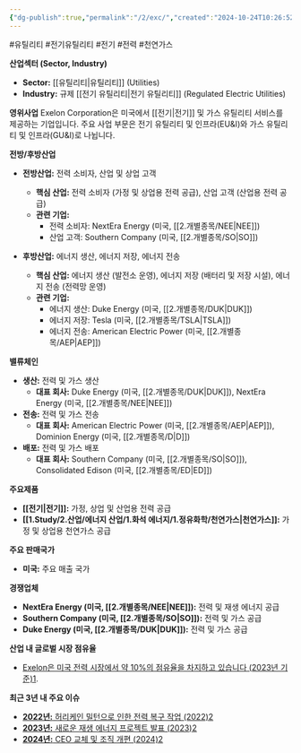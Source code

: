 ```yaml
---
{"dg-publish":true,"permalink":"/2/exc/","created":"2024-10-24T10:26:52.258+09:00","updated":"2025-06-03T20:05:59.013+09:00"}
---
```


#유틸리티 #전기유틸리티 #전기 #전력 #천연가스 


**산업섹터 (Sector, Industry)**

- **Sector:** [[유틸리티\|유틸리티]] (Utilities)
- **Industry:** 규제 [[전기 유틸리티\|전기 유틸리티]] (Regulated Electric Utilities)

**영위사업** Exelon Corporation은 미국에서 [[전기\|전기]] 및 가스 유틸리티 서비스를 제공하는 기업입니다. 주요 사업 부문은 전기 유틸리티 및 인프라(EU&I)와 가스 유틸리티 및 인프라(GU&I)로 나뉩니다.

**전방/후방산업**

- **전방산업:** 전력 소비자, 산업 및 상업 고객
    - **핵심 산업:** 전력 소비자 (가정 및 상업용 전력 공급), 산업 고객 (산업용 전력 공급)
    - **관련 기업:**
        - 전력 소비자: NextEra Energy (미국, [[2.개별종목/NEE\|NEE]])
        - 산업 고객: Southern Company (미국, [[2.개별종목/SO\|SO]])
          
- **후방산업:** 에너지 생산, 에너지 저장, 에너지 전송
    - **핵심 산업:** 에너지 생산 (발전소 운영), 에너지 저장 (배터리 및 저장 시설), 에너지 전송 (전력망 운영)
    - **관련 기업:**
        - 에너지 생산: Duke Energy (미국, [[2.개별종목/DUK\|DUK]])
        - 에너지 저장: Tesla (미국, [[2.개별종목/TSLA\|TSLA]])
        - 에너지 전송: American Electric Power (미국, [[2.개별종목/AEP\|AEP]])

**밸류체인**

- **생산:** 전력 및 가스 생산
    - **대표 회사:** Duke Energy (미국, [[2.개별종목/DUK\|DUK]]), NextEra Energy (미국, [[2.개별종목/NEE\|NEE]])
- **전송:** 전력 및 가스 전송
    - **대표 회사:** American Electric Power (미국, [[2.개별종목/AEP\|AEP]]), Dominion Energy (미국, [[2.개별종목/D\|D]])
- **배포:** 전력 및 가스 배포
    - **대표 회사:** Southern Company (미국, [[2.개별종목/SO\|SO]]), Consolidated Edison (미국, [[2.개별종목/ED\|ED]])

**주요제품**

- **[[전기\|전기]]:** 가정, 상업 및 산업용 전력 공급
- **[[1.Study/2.산업/에너지 산업/1.화석 에너지/1.정유화학/천연가스\|천연가스]]:** 가정 및 상업용 천연가스 공급

**주요 판매국가**

- **미국:** 주요 매출 국가

**경쟁업체**

- **NextEra Energy (미국, [[2.개별종목/NEE\|NEE]]):** 전력 및 재생 에너지 공급
- **Southern Company (미국, [[2.개별종목/SO\|SO]]):** 전력 및 가스 공급
- **Duke Energy (미국, [[2.개별종목/DUK\|DUK]]):** 전력 및 가스 공급

**산업 내 글로벌 시장 점유율**

- [Exelon은 미국 전력 시장에서 약 10%의 점유율을 차지하고 있습니다 (2023년 기준)](https://en.wikipedia.org/wiki/Exelon)[1](https://en.wikipedia.org/wiki/Exelon).

**최근 3년 내 주요 이슈**

- [**2022년:** 허리케인 밀턴으로 인한 전력 복구 작업 (2022)](https://www.exeloncorp.com/)[2](https://www.exeloncorp.com/)
- [**2023년:** 새로운 재생 에너지 프로젝트 발표 (2023)](https://www.exeloncorp.com/)[2](https://www.exeloncorp.com/)
- [**2024년:** CEO 교체 및 조직 개편 (2024)](https://www.exeloncorp.com/)[2](https://www.exeloncorp.com/)
